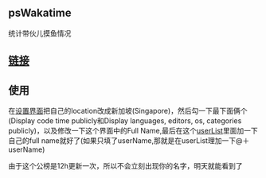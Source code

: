 ## psWakatime

统计带伙儿摸鱼情况

## [链接](http://waka.pivotstudio.cn/)

## 使用

在[设置界面](https://wakatime.com/settings/profile)把自己的location改成新加坡(Singapore)，然后勾一下最下面俩个(Display code time publicly和Display languages, editors, os, categories publicly)，以及修改一下这个界面中的Full Name,最后在这个[userList](./userList.js)里面加一下自己的full name就好了(如果只填了userName,那就是在userList理加一下@＋userName)

由于这个公榜是12h更新一次，所以不会立刻出现你的名字，明天就能看到了
